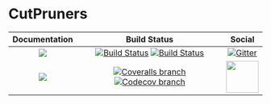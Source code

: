 # CutPruners

| **Documentation** | **Build Status** | **Social** |
|:-----------------:|:----------------:|:----------:|
| [![][docs-stable-img]][docs-stable-url] | [![Build Status][build-img]][build-url] [![Build Status][winbuild-img]][winbuild-url] | [![Gitter][gitter-img]][gitter-url] |
| [![][docs-latest-img]][docs-latest-url] | [![Coveralls branch][coveralls-img]][coveralls-url] [![Codecov branch][codecov-img]][codecov-url] | [<img src="https://upload.wikimedia.org/wikipedia/en/a/af/Discourse_logo.png" width="64">][discourse-url] |


[docs-stable-img]: https://img.shields.io/badge/docs-stable-blue.svg
[docs-latest-img]: https://img.shields.io/badge/docs-latest-blue.svg
[docs-stable-url]: https://JuliaPolyhedra.github.io/CutPruners.jl/stable
[docs-latest-url]: https://JuliaPolyhedra.github.io/CutPruners.jl/latest

[build-img]: https://travis-ci.org/JuliaPolyhedra/CutPruners.jl.svg?branch=master
[build-url]: https://travis-ci.org/JuliaPolyhedra/CutPruners.jl
[winbuild-img]: https://ci.appveyor.com/api/projects/status/497mymfaaophscsg?svg=true
[winbuild-url]: https://ci.appveyor.com/project/JuliaPolyhedra/cutpruners-jl
[coveralls-img]: https://coveralls.io/repos/github/JuliaPolyhedra/CutPruners.jl/badge.svg
[coveralls-url]: https://coveralls.io/github/JuliaPolyhedra/CutPruners.jl
[codecov-img]: https://codecov.io/gh/JuliaPolyhedra/CutPruners.jl/branch/master/graph/badge.svg
[codecov-url]: https://codecov.io/gh/JuliaPolyhedra/CutPruners.jl
[gitter-url]: https://gitter.im/JuliaOpt/StochasticDualDynamicProgramming.jl
[gitter-img]: https://badges.gitter.im/JuliaOpt/StochasticDualDynamicProgramming.jl.svg
[discourse-url]: https://discourse.julialang.org/c/domain/opt
